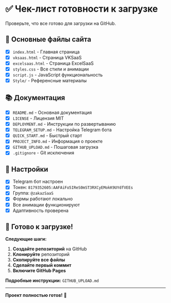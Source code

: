 # ✅ Чек-лист готовности к загрузке

Проверьте, что все готово для загрузки на GitHub.

## 🎯 Основные файлы сайта

- [x] `index.html` - Главная страница
- [x] `vksaas.html` - Страница VKSaaS  
- [x] `excelsaas.html` - Страница ExcelSaaS
- [x] `styles.css` - Все стили и анимации
- [x] `script.js` - JavaScript функциональность
- [x] `Style/` - Референсные материалы

## 📚 Документация

- [x] `README.md` - Основная документация
- [x] `LICENSE` - Лицензия MIT
- [x] `DEPLOYMENT.md` - Инструкции по развертыванию
- [x] `TELEGRAM_SETUP.md` - Настройка Telegram бота
- [x] `QUICK_START.md` - Быстрый старт
- [x] `PROJECT_INFO.md` - Информация о проекте
- [x] `GITHUB_UPLOAD.md` - Пошаговая загрузка
- [x] `.gitignore` - Git исключения

## 🔧 Настройки

- [x] Telegram бот настроен
- [x] Токен: `8179352605:AAFAiFo5IReS0mST3RXCyEMokK9UYdfVEEs`
- [x] Группа: `@zakazSaaS`
- [x] Формы работают локально
- [x] Все анимации функционируют
- [x] Адаптивность проверена

## 🚀 Готово к загрузке!

**Следующие шаги:**

1. **Создайте репозиторий** на GitHub
2. **Клонируйте** репозиторий
3. **Скопируйте все файлы**
4. **Сделайте первый коммит**
5. **Включите GitHub Pages**

**Подробные инструкции:** `GITHUB_UPLOAD.md`

---

**Проект полностью готов!** 🎉
